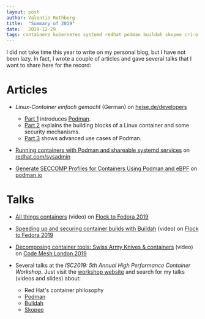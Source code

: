 ```yaml
---
layout: post
author: Valentin Rothberg
title:  "Summary of 2019"
date:   2019-12-29
tags: containers kubernetes systemd redhat podman buildah skopeo cri-o
---
```


I did not take time this year to write on my personal blog, but I have not been lazy.  In fact, I wrote a couple of articles and gave several talks that I want to share here for the record:

# Articles

* _Linux-Container einfach gemacht_ (German) on [heise.de/developers](https://heise.de/developers)
  * [Part 1](https://m.heise.de/developer/artikel/Podman-Linux-Container-einfach-gemacht-Teil-1-4329067.html?seite=all) introduces [Podman](https://podman.io).
  * [Part 2](https://m.heise.de/developer/artikel/Podman-Linux-Container-einfach-gemacht-Teil-2-4429630.html?seite=all) explains the building blocks of a Linux container and some security mechanisms.
  * [Part 3](https://m.heise.de/developer/artikel/Podman-Linux-Container-einfach-gemacht-Teil-3-4476343.html?seite=all) shows advanced use cases of Podman.

* [Running containers with Podman and shareable systemd services](https://www.redhat.com/sysadmin/podman-shareable-systemd-services) on [redhat.com/sysadmin](https://redhat.com/sysadmin)

* [Generate SECCOMP Profiles for Containers Using Podman and eBPF](https://podman.io/blogs/2019/10/15/generate-seccomp-profiles.html) on [podman.io](https://podman.io)

# Talks

* [All things containers](https://www.youtube.com/watch?v=HuVwgrVlZFE) (video) on [Flock to Fedora 2019](https://flocktofedora.org/)

* [Speeding up and securing container builds with Buildah](https://www.youtube.com/watch?v=ieDGB3Q3j64) (video) on [Flock to Fedora 2019](https://flocktofedora.org/)

* [Decomposing container tools: Swiss Army Knives & containers](https://www.youtube.com/watch?v=15WkRuOxIrs) (video) on [Code Mesh London 2019](https://codesync.global/conferences/code-mesh-ldn/)

* Several talks at the _ISC2019: 5th Annual High Performance Container Workshop_. Just visit the [workshop website](http://qnib.org/2019/06/20/isc2019-hpcw/) and search for my talks (videos and slides) about:
  * Red Hat's container philosophy
  * [Podman](https://github.com/containers/libpod)
  * [Buildah](https://github.com/containers/buildah)
  * [Skopeo](https://github.com/containers/skopeo)
